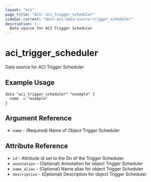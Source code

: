 ```yaml
---
layout: "aci"
page_title: "ACI: aci_trigger_scheduler"
sidebar_current: "docs-aci-data-source-trigger_scheduler"
description: |-
  Data source for ACI Trigger Scheduler
---
```


# aci_trigger_scheduler

Data source for ACI Trigger Scheduler

## Example Usage

```hcl
data "aci_trigger_scheduler" "example" {
  name  = "example"
}
```

## Argument Reference

- `name` - (Required) Name of Object Trigger Scheduler

## Attribute Reference

- `id` - Attribute id set to the Dn of the Trigger Scheduler.
- `annotation` - (Optional) Annotation for object Trigger Scheduler
- `name_alias` - (Optional) Name alias for object Trigger Scheduler
- `description` - (Optional) Description for object Trigger Scheduler
